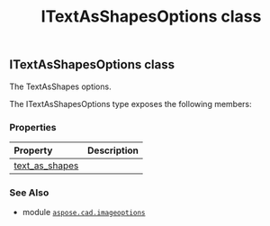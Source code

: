 ﻿---
title: ITextAsShapesOptions class
second_title: Aspose.CAD for Python via .NET API References
description: 
type: docs
weight: 180
url: /python-net/aspose.cad.imageoptions/itextasshapesoptions/
is_root: false
---

## ITextAsShapesOptions class

The TextAsShapes options.



The ITextAsShapesOptions type exposes the following members:

### Properties
| Property | Description |
| :- | :- |
| [text_as_shapes](/cad/python-net/aspose.cad.imageoptions/itextasshapesoptions/text_as_shapes) |  |



### See Also
* module [`aspose.cad.imageoptions`](..)
